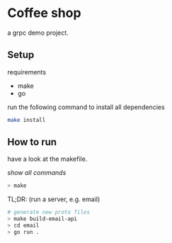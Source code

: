 # Coffee shop
a grpc demo project.

## Setup

requirements 
- make
- go

run the following command to install all dependencies
```bash
make install
```

## How to run
have a look at the makefile.

_show all commands_
```bash
> make
```

TL;DR: (run a server, e.g. email)
```bash
# generate new proto files
> make build-email-api
> cd email
> go run .
```